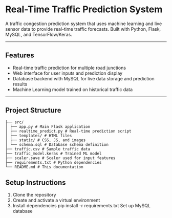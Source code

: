 # Real-Time Traffic Prediction System

A traffic congestion prediction system that uses machine learning and live sensor data to provide real-time traffic forecasts. Built with Python, Flask, MySQL, and TensorFlow/Keras.

---

## Features

- Real-time traffic prediction for multiple road junctions  
- Web interface for user inputs and prediction display  
- Database backend with MySQL for live data storage and prediction results  
- Machine Learning model trained on historical traffic data  

---

## Project Structure
```
├── src/
│ ├── app.py # Main Flask application
│ ├── realtime_predict.py # Real-time prediction script
│ ├── templates/ # HTML files
│ ├── static/ # CSS, JS, and images
│ └── schema.sql # Database schema definition
├── traffic.csv # Sample traffic data
├── traffic_model.keras # Trained ML model
├── scaler.save # Scaler used for input features
├── requirements.txt # Python dependencies
└── README.md # This documentation
 ```


## Setup Instructions

1. Clone the repository
2. Create and activate a virtual environment
3. Install dependencies
   pip install -r requirements.txt
   Set up MySQL database









